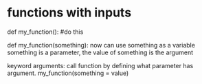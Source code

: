 # functions with inputs
def my_function():
    #do this

def my_function(something):
    now can use something as a variable
    something is a parameter, the value of something is the argument

keyword arguments: call function by defining what parameter has argument. my_function(something = value)